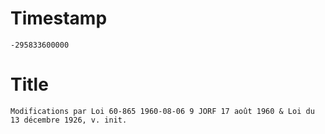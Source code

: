 # Timestamp
```
-295833600000
```

# Title
```
Modifications par Loi 60-865 1960-08-06 9 JORF 17 août 1960 & Loi du 13 décembre 1926, v. init.
```